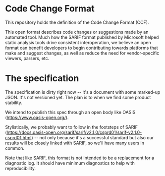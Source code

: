 # Code Change Format

This repository holds the definition of the Code Change Format (CCF).

This open format describes code changes or suggestions made by an automated tool. Much how the SARIF format published by Microsoft helped static analysis tools drive consistent interoperation, we believe an open format can benefit developers to begin contributing towards platforms that make and suggest changes, as well as reduce the need for vendor-specific viewers, parsers, etc.

# The specification

The specification is dirty right now -- it's a document with some marked-up JSON. It's not versioned yet. The plan is to when we find some product stability. 

We intend to publish this spec through an open body like OASIS (https://www.oasis-open.org/).

Stylistically, we probably want to follow in the footsteps of SARIF (https://docs.oasis-open.org/sarif/sarif/v2.1.0/csprd01/sarif-v2.1.0-csprd01.html) -- not only because it's a successful standard but also our results will be closely linked with SARIF, so we'll have many users in common.

Note that like SARIF, this format is not intended to be a replacement for a diagnostic log. It should have minimum diagnostics to help with reproducibility.
